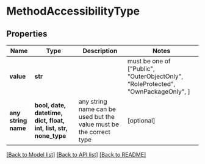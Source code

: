 # MethodAccessibilityType


## Properties
Name | Type | Description | Notes
------------ | ------------- | ------------- | -------------
**value** | **str** |  |  must be one of ["Public", "OuterObjectOnly", "RoleProtected", "OwnPackageOnly", ]
**any string name** | **bool, date, datetime, dict, float, int, list, str, none_type** | any string name can be used but the value must be the correct type | [optional]

[[Back to Model list]](../README.md#documentation-for-models) [[Back to API list]](../README.md#documentation-for-api-endpoints) [[Back to README]](../README.md)


